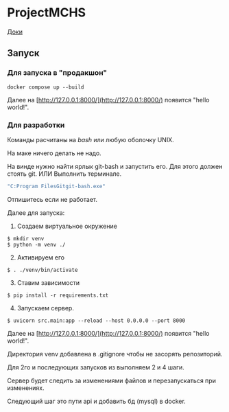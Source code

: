 # ProjectMCHS

[Доки](https://drive.google.com/drive/folders/1O8I7lcUWHXA4Z6xpvW2Tnp-mM9MzI16N)

## Запуск

### Для запуска в "продакшон"

```shell
docker compose up --build
```
Далее на [http://127.0.0.1:8000/](http://127.0.0.1:8000/) появится "hello world!".

### Для разработки

Команды расчитаны на *bash* или любую оболочку UNIX.

На маке ничего делать не надо.

На винде нужно найти ярлык git-bash и запустить его. Для этого должен стоять git.
ИЛИ
Выполнить терминале.

```cmd
"C:Program FilesGitgit-bash.exe"
```
Отпишитесь если не работает.

Далее для запуска:

1. Создаем виртуальное окружение

```shell
$ mkdir venv
$ python -m venv ./
```

2. Активируем его

```shell
$ . ./venv/bin/activate
```

3. Ставим зависимости

```shell
$ pip install -r requirements.txt
```

4. Запускаем сервер.

```shell
$ uvicorn src.main:app --reload --host 0.0.0.0 --port 8000
```

Далее на [http://127.0.0.1:8000/](http://127.0.0.1:8000/) появится "hello world!".

Директория venv добавлена в .gitignore чтобы не засорять репозиторий.

Для 2го и последующих запусков из выполняем 2 и 4 шаги.

Сервер будет следить за изменениями файлов и перезапускаться при изменениях.

Следующий шаг это пути api и добавить бд (mysql) в docker.
